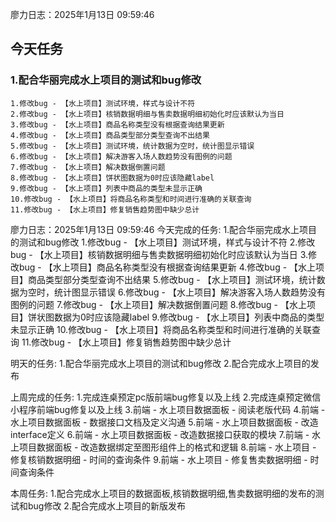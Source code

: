 廖力日志：2025年1月13日 09:59:46
## 今天任务
### 1.配合华丽完成水上项目的测试和bug修改
	1.修改bug - 【水上项目】测试环境，样式与设计不符
	2.修改bug - 【水上项目】核销数据明细与售卖数据明细初始化时应该默认为当日
	3.修改bug - 【水上项目】商品名称类型没有根据查询结果更新
	4.修改bug - 【水上项目】商品类型部分类型查询不出结果
	5.修改bug - 【水上项目】测试环境，统计数据为空时，统计图显示错误
	6.修改bug - 【水上项目】解决游客入场人数趋势没有图例的问题
	7.修改bug - 【水上项目】解决数据倒置问题
	8.修改bug - 【水上项目】饼状图数据为0时应该隐藏label
	9.修改bug - 【水上项目】列表中商品的类型未显示正确
	10.修改bug - 【水上项目】将商品名称类型和时间进行准确的关联查询
	11.修改bug - 【水上项目】修复销售趋势图中缺少总计


廖力日志：2025年1月13日 09:59:46
今天完成的任务:
1.配合华丽完成水上项目的测试和bug修改
	1.修改bug - 【水上项目】测试环境，样式与设计不符
	2.修改bug - 【水上项目】核销数据明细与售卖数据明细初始化时应该默认为当日
	3.修改bug - 【水上项目】商品名称类型没有根据查询结果更新
	4.修改bug - 【水上项目】商品类型部分类型查询不出结果
	5.修改bug - 【水上项目】测试环境，统计数据为空时，统计图显示错误
	6.修改bug - 【水上项目】解决游客入场人数趋势没有图例的问题
	7.修改bug - 【水上项目】解决数据倒置问题
	8.修改bug - 【水上项目】饼状图数据为0时应该隐藏label
	9.修改bug - 【水上项目】列表中商品的类型未显示正确
	10.修改bug - 【水上项目】将商品名称类型和时间进行准确的关联查询
	11.修改bug - 【水上项目】修复销售趋势图中缺少总计

明天的任务:
1.配合华丽完成水上项目的测试和bug修改
2.配合完成水上项目的发布





上周完成的任务:
1.完成连桌预定pc版前端bug修复以及上线
2.完成连桌预定微信小程序前端bug修复以及上线
3.前端 - 水上项目数据面板 - 阅读老版代码
4.前端 - 水上项目数据面板 - 数据接口文档及定义沟通
5.前端 - 水上项目数据面板 - 改造interface定义
6.前端 - 水上项目数据面板 - 改造数据接口获取的模块
7.前端 - 水上项目数据面板 - 改造数据绑定至图形组件上的格式和逻辑
8.前端 - 水上项目 - 修复核销数据明细 - 时间的查询条件
9.前端 - 水上项目 - 修复售卖数据明细 - 时间查询条件

本周任务:
1.配合完成水上项目的数据面板,核销数据明细,售卖数据明细的发布的测试和bug修改
2.配合完成水上项目的新版发布



